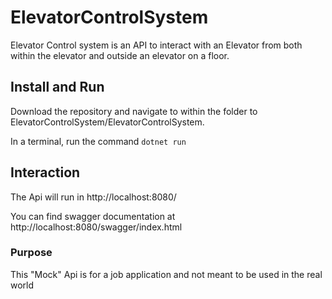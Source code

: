 # ElevatorControlSystem

Elevator Control system is an API to interact with an Elevator from both within the elevator and outside an elevator on a floor.

## Install and Run

Download the repository and navigate to within the folder to ElevatorControlSystem/ElevatorControlSystem.

In a terminal, run the command ```dotnet run```

## Interaction 

The Api will run in http://localhost:8080/

You can find swagger documentation at http://localhost:8080/swagger/index.html

### Purpose

This "Mock" Api is for a job application and not meant to be used in the real world
